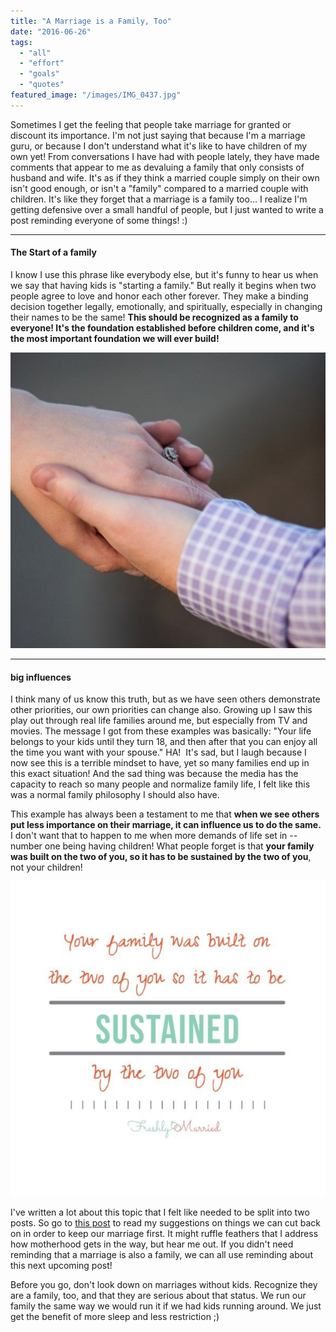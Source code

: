 ```yaml
---
title: "A Marriage is a Family, Too"
date: "2016-06-26"
tags:
  - "all"
  - "effort"
  - "goals"
  - "quotes"
featured_image: "/images/IMG_0437.jpg"
---
```


Sometimes I get the feeling that people take marriage for granted or discount its importance. I'm not just saying that because I'm a marriage guru, or because I don't understand what it's like to have children of my own yet! From conversations I have had with people lately, they have made comments that appear to me as devaluing a family that only consists of husband and wife. It's as if they think a married couple simply on their own isn't good enough, or isn't a "family" compared to a married couple with children. It's like they forget that a marriage is a family too... I realize I'm getting defensive over a small handful of people, but I just wanted to write a post reminding everyone of some things! :)

* * *

#### The Start of a family

I know I use this phrase like everybody else, but it's funny to hear us when we say that having kids is "starting a family." But really it begins when two people agree to love and honor each other forever. They make a binding decision together legally, emotionally, and spiritually, especially in changing their names to be the same! **This should be recognized as a family to everyone! It's the foundation established before children come, and it's the most important foundation we will ever build!**

![taking marriage for granted, marriage advice, marriage blog, utah blogger, marriage expert, marriage specialist, marriage foundation, foundation of marriage, foundation of the family, husband and wife, family of husband and wife, family of two, marriage family, marriage support, respecting marriage, ](/images/IMG_0071-1.jpg)

* * *

#### big influences

I think many of us know this truth, but as we have seen others demonstrate other priorities, our own priorities can change also. Growing up I saw this play out through real life families around me, but especially from TV and movies. The message I got from these examples was basically: "Your life belongs to your kids until they turn 18, and then after that you can enjoy all the time you want with your spouse." HA!  It's sad, but I laugh because I now see this is a terrible mindset to have, yet so many families end up in this exact situation! And the sad thing was because the media has the capacity to reach so many people and normalize family life, I felt like this was a normal family philosophy I should also have.  

This example has always been a testament to me that **when we see others put less importance on their marriage, it can influence us to do the same.** I don't want that to happen to me when more demands of life set in -- number one being having children! What people forget is that **your family was built on the two of you, so it has to be sustained by the two of you**, not your children!

![taking marriage for granted, marriage advice, marriage blog, utah blogger, marriage expert, marriage specialist, marriage foundation, foundation of marriage, foundation of the family, husband and wife, family of husband and wife, family of two, marriage family, marriage support, respecting marriage, ](/images/IMG_0562.jpg)

I've written a lot about this topic that I felt like needed to be split into two posts. So go to [this post](http://freshlymarried.com/invest-more-in-your-marriage-than-in-your-kids/) to read my suggestions on things we can cut back on in order to keep our marriage first. It might ruffle feathers that I address how motherhood gets in the way, but hear me out. If you didn't need reminding that a marriage is also a family, we can all use reminding about this next upcoming post!

Before you go, don't look down on marriages without kids. Recognize they are a family, too, and that they are serious about that status. We run our family the same way we would run it if we had kids running around. We just get the benefit of more sleep and less restriction ;)
